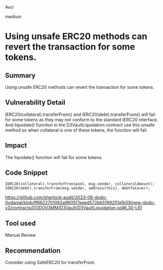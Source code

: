Avci

medium

# Using unsafe ERC20 methods can revert the transaction for some tokens.

## Summary
Using unsafe ERC20 methods can revert the transaction for some tokens.

## Vulnerability Detail
IERC20(collateral).transferFrom() and IERC20(debt).transferFrom() will fail for some tokens as they may not conform to the standard IERC20 interface. And liquidate() function in the D3VaultLiquidation contract use this unsafe method so when collateral is one of these tokens, the function will fail.

## Impact
The liquidate() function will fail for some tokens.

## Code Snippet
```solidity
IERC20(collateral).transferFrom(pool, msg.sender, collateralAmount);
IERC20(debt).transferFrom(msg.sender, address(this), debtToCover);
```
https://github.com/sherlock-audit/2023-06-dodo-0xdanial/blob/ff8622701062a9605f7eaed572bb5199251a1b09/new-dodo-v3/contracts/DODOV3MM/D3Vault/D3VaultLiquidation.sol#L30-L61
## Tool used

Manual Review

## Recommendation
Consider using SafeERC20 for transferFrom.

